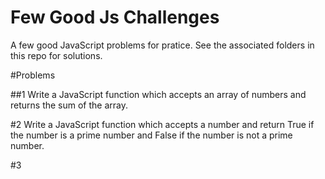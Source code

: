 # Few Good Js Challenges
A few good JavaScript problems for pratice. See the associated folders in this repo for solutions. 

#Problems

##1
Write a JavaScript function which accepts an array of numbers and returns the sum of the array.

#2
Write a JavaScript function which accepts a number and return True if the number is a prime number and False if the number is not a prime number.

#3
